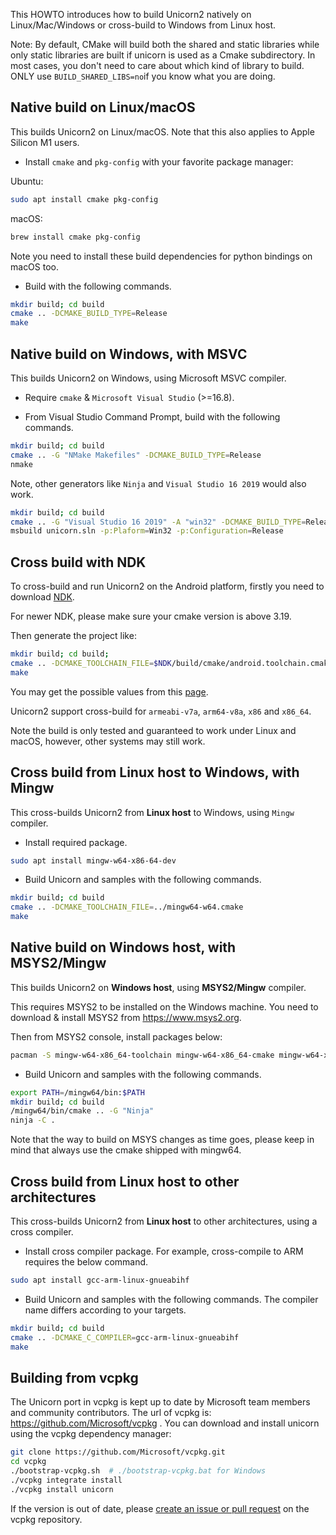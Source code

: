 This HOWTO introduces how to build Unicorn2 natively on Linux/Mac/Windows or cross-build to Windows from Linux host.

Note: By default, CMake will build both the shared and static libraries while only static libraries are built if unicorn is used as a Cmake subdirectory. In most cases, you don't need to care about which kind of library to build. ONLY use `BUILD_SHARED_LIBS=no`if you know what you are doing.

## Native build on Linux/macOS

This builds Unicorn2 on Linux/macOS. Note that this also applies to Apple Silicon M1 users.

- Install `cmake` and `pkg-config` with your favorite package manager:

Ubuntu:

``` bash
sudo apt install cmake pkg-config
```

macOS:

```bash
brew install cmake pkg-config
```

Note you need to install these build dependencies for python bindings on macOS too.

- Build with the following commands.

```bash
mkdir build; cd build
cmake .. -DCMAKE_BUILD_TYPE=Release
make
```

## Native build on Windows, with MSVC

This builds Unicorn2 on Windows, using Microsoft MSVC compiler.

- Require `cmake` & `Microsoft Visual Studio` (>=16.8).

- From Visual Studio Command Prompt, build with the following commands.

```bash
mkdir build; cd build
cmake .. -G "NMake Makefiles" -DCMAKE_BUILD_TYPE=Release
nmake
```

Note, other generators like `Ninja` and `Visual Studio 16 2019` would also work.

```bash
mkdir build; cd build
cmake .. -G "Visual Studio 16 2019" -A "win32" -DCMAKE_BUILD_TYPE=Release
msbuild unicorn.sln -p:Plaform=Win32 -p:Configuration=Release
```

## Cross build with NDK

To cross-build and run Unicorn2 on the Android platform, firstly you need to download [NDK](https://developer.android.com/ndk/downloads).

For newer NDK, please make sure your cmake version is above 3.19.

Then generate the project like:

```bash
mkdir build; cd build;
cmake .. -DCMAKE_TOOLCHAIN_FILE=$NDK/build/cmake/android.toolchain.cmake -DANDROID_ABI=$ABI -DANDROID_NATIVE_API_LEVEL=$MINSDKVERSION
make
```

You may get the possible values from this [page](https://developer.android.com/ndk/guides/cmake).

Unicorn2 support cross-build for `armeabi-v7a`, `arm64-v8a`, `x86` and `x86_64`.

Note the build is only tested and guaranteed to work under Linux and macOS, however, other systems may still work.

## Cross build from Linux host to Windows, with Mingw

This cross-builds Unicorn2 from **Linux host** to Windows, using `Mingw` compiler.

- Install required package.

```bash
sudo apt install mingw-w64-x86-64-dev
```

- Build Unicorn and samples with the following commands.

```bash
mkdir build; cd build
cmake .. -DCMAKE_TOOLCHAIN_FILE=../mingw64-w64.cmake
make
```

## Native build on Windows host, with MSYS2/Mingw

This builds Unicorn2 on **Windows host**, using **MSYS2/Mingw** compiler.

This requires MSYS2 to be installed on the Windows machine. You need to download & install MSYS2 from https://www.msys2.org.

Then from MSYS2 console, install packages below:

```bash
pacman -S mingw-w64-x86_64-toolchain mingw-w64-x86_64-cmake mingw-w64-x86_64-ninja
```

- Build Unicorn and samples with the following commands.

```bash
export PATH=/mingw64/bin:$PATH
mkdir build; cd build
/mingw64/bin/cmake .. -G "Ninja"
ninja -C .
```

Note that the way to build on MSYS changes as time goes, please keep in mind that always use the cmake shipped with mingw64.

## Cross build from Linux host to other architectures

This cross-builds Unicorn2 from **Linux host** to other architectures, using a cross compiler.

- Install cross compiler package. For example, cross-compile to ARM requires the below command.

```bash
sudo apt install gcc-arm-linux-gnueabihf
```

- Build Unicorn and samples with the following commands. The compiler name differs according to your targets.

```bash
mkdir build; cd build
cmake .. -DCMAKE_C_COMPILER=gcc-arm-linux-gnueabihf
make
```

## Building from vcpkg

The Unicorn port in vcpkg is kept up to date by Microsoft team members and community contributors. The url of vcpkg is: https://github.com/Microsoft/vcpkg . You can download and install unicorn using the vcpkg dependency manager:

```bash
git clone https://github.com/Microsoft/vcpkg.git
cd vcpkg
./bootstrap-vcpkg.sh  # ./bootstrap-vcpkg.bat for Windows
./vcpkg integrate install
./vcpkg install unicorn
```

If the version is out of date, please [create an issue or pull request](https://github.com/Microsoft/vcpkg) on the vcpkg repository.
